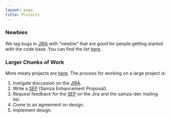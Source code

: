 ```yaml
---
layout: page
title: Projects
---
```


### Newbies

We tag bugs in [JIRA](https://issues.apache.org/jira/browse/SAMZA) with "newbie" that are good for people getting started with the code base. You can find the list [here](https://issues.apache.org/jira/issues/?jql=project%20%3D%20SAMZA%20AND%20labels%20%3D%20newbie%20AND%20status%20%3D%20Open).

### Larger Chunks of Work

More meaty projects are [here](https://issues.apache.org/jira/issues/?jql=project%20%3D%20SAMZA%20AND%20labels%20%3D%20project%20AND%20status%20%3D%20Open). The process for working on a large project is:

1. Instigate discussion on the [JIRA](https://issues.apache.org/jira/browse/SAMZA).
2. Write a [SEP](seps.html) (Samza Enhancement Proposal).
3. Request feedback for the [SEP](seps.html) on the Jira and the samza-dev mailing list.
4. Come to an agreement on design.
5. Implement design.
